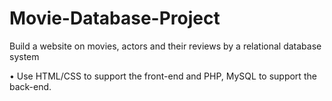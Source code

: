 # Movie-Database-Project

Build a website on movies, actors and their reviews by a relational database system 

•	Use HTML/CSS to support the front-end and PHP, MySQL to support the back-end.
